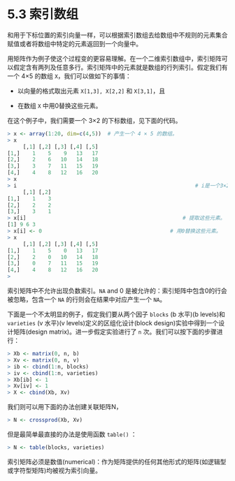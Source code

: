 # 5.3 索引数组

和用于下标位置的索引向量一样，可以根据索引数组去给数组中不规则的元素集合赋值或者将数组中特定的元素返回到一个向量中。

用矩阵作为例子使这个过程变的更容易理解。在一个二维索引数组中，索引矩阵可以假定含有两列及任意多行。索引矩阵中的元素就是数组的行列索引。假定我们有一个 4×5 的数组 `X`，我们可以做如下的事情：

* 以向量的格式取出元素 `X[1,3], X[2,2]` 和 `X[3,1]`，且

* 在数组 `X` 中用0替换这些元素。

在这个例子中，我们需要一个 3×2 的下标数组，见下面的代码。

```R
> x <- array(1:20, dim=c(4,5))	# 产生一个 4 × 5 的数组。
> x
     [,1] [,2] [,3] [,4] [,5]
[1,]    1    5    9   13   17
[2,]    2    6   10   14   18
[3,]    3    7   11   15   19
[4,]    4    8   12   16   20
> x
> i															# i是一个3×2的索引矩阵。
     [,1] [,2]
[1,]    1    3
[2,]    2    2
[3,]    3    1
> x[i]													# 提取这些元素。
[1] 9 6 3
> x[i] <- 0											# 用0替换这些元素。
> x
     [,1] [,2] [,3] [,4] [,5]
[1,]    1    5    0   13   17
[2,]    2    0   10   14   18
[3,]    0    7   11   15   19
[4,]    4    8   12   16   20
>
```

索引矩阵中不允许出现负数索引。`NA` and 0 是被允许的：索引矩阵中包含0的行会被忽略，包含一个 `NA` 的行则会在结果中对应产生一个 `NA`。

下面是一个不太明显的例子，假定我们要从两个因子 `blocks` (b 水平)(b levels)和`varieties` (v 水平)(v levels)定义的区组化设计(block design)实验中得到一个设计矩阵(design matrix)。进一步假定实验进行了 `n` 次。我们可以按下面的步骤进行：

```R
> Xb <- matrix(0, n, b)
> Xv <- matrix(0, n, v)
> ib <- cbind(1:n, blocks)
> iv <- cbind(1:n, varieties)
> Xb[ib] <- 1
> Xv[iv] <- 1
> X <- cbind(Xb, Xv)
```

我们则可以用下面的办法创建关联矩阵N， 

```R
> N <- crossprod(Xb, Xv)
```

但是最简单最直接的办法是使用函数 `table()` ：

```R
> N <- table(blocks, varieties)
```

索引矩阵必须是数值(numerical)：作为矩阵提供的任何其他形式的矩阵(如逻辑型或字符型矩阵)均被视为索引向量。